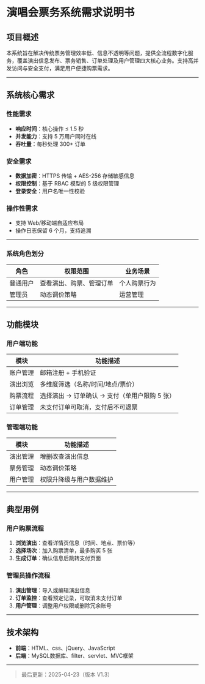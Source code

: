 # 演唱会票务系统需求说明书

## 项目概述
本系统旨在解决传统票务管理效率低、信息不透明等问题，提供全流程数字化服务，覆盖演出信息发布、票务销售、订单处理及用户管理四大核心业务。支持高并发访问与安全支付，满足用户便捷购票需求。

---

## 系统核心需求

### 性能需求
- **响应时间**：核心操作 ≤ 1.5 秒  
- **并发能力**：支持 5 万用户同时在线  
- **吞吐量**：每秒处理 300+ 订单  

### 安全需求
- **数据加密**：HTTPS 传输 + AES-256 存储敏感信息  
- **权限控制**：基于 RBAC 模型的 5 级权限管理  
- **登录安全**：用户名唯一性校验  

### 操作性需求
- 支持 Web/移动端自适应布局  
- 操作日志保留 6 个月，支持追溯  


---

### 系统角色划分
| 角色       | 权限范围                    |业务场景    |
|----------- |----------------------------|------------|
| 普通用户   | 查看演出、购票、管理订单      |个人购票行为 |
| 管理员     | 动态调价策略                 |运营管理    |

---

## 功能模块

### 用户端功能
| 模块       | 功能描述                                     |
|------------|--------------------------------------------|
| 账户管理   | 邮箱注册 + 手机验证                         |
| 演出浏览   | 多维度筛选（名称/时间/地点/票价）           |
| 购票流程   | 选择演出 → 订单确认 → 支付（单用户限购 5 张） |
| 订单管理   | 未支付订单可取消，支付后不可退票             |

### 管理端功能
| 模块       | 功能描述                     |
|------------|----------------------------|
| 演出管理   | 增删改查演出信息             |
| 票务管理   | 动态调价策略                 |
| 用户管理   | 权限升降级与用户数据维护      |

---

## 典型用例

### 用户购票流程
1. **浏览演出**：查看详情页信息（时间、地点、票价等）  
2. **选择场次**：加入购票清单，最多购买 5 张  
3. **生成订单**：确认信息后跳转支付页面  
  

### 管理员操作流程
1. **演出管理**：导入或编辑演出信息  
2. **订单监控**：查看预定记录，可取消未支付订单  
3. **用户管理**：调整用户权限或删除冗余账号  

---

## 技术架构
- **前端**：HTML、css、jQuery、JavaScript  
- **后端**：MySQL数据库、filter、servlet、MVC框架  
---

  

> 最后更新：2025-04-23（版本 V1.3）
